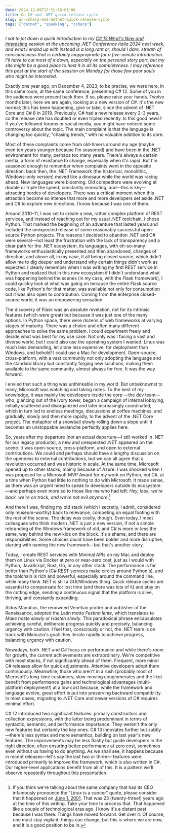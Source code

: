 ```yaml
---
date: 2024-12-09T17:31:18+01:00
title: On C# and .NET quick release cycle
slug: on-csharp-and-dotnet-quick-release-cycle
tags: ["dotnet", "speaking", "csharp"]
---
```

*I sat to jot down a quick introduction to my [C# 13 What's New and Interesting](/speaking-at-the-dotnet-conference-italia-2024/) session at the upcoming .NET Conference Italia 2024 next week, and what I ended up with instead is a long rant or, should I dare, stream of consciousness that is certainly inappropriate for a five-minute introduction. I'll have to cut most of it down, especially on the personal story part, but my site might be a good place to host it in all its completeness. I may reference this post at the start of the session on Monday for those few poor souls who might be interested.*

Exactly one year ago, on December 4, 2023, to be precise, we were here, in this same room, at the same conference, presenting C# 12. Some of you in the audience were present back then. If so, please raise your hands. Twelve months later, here we are again, looking at a new version of C#. It's the new normal; this has been happening, give or take, since the advent of .NET Core and C# 8 in 2019. Previously, C# had a new release every 2–3 years, so the release rate has doubled or even tripled recently. Is this good news? If you've followed forums or social media, you might have noticed some controversy about the topic. The main complaint is that the language is changing too quickly, "chasing trends," with no valuable addition to its core.

Most of these complaints come from old-timers around my age (maybe even ten years younger because I'm seasoned) and have been in the .NET environment for many, perhaps too many years. There's always a certain inertia, a form of resistance to change, especially when it's rapid. But I'm seasoned enough to remember when complaints went in the opposite direction: back then, the .NET Framework (the historical, monolithic, Windows-only version) moved like a dinosaur while the world was racing ahead. New languages were blooming. Old competitors were evolving at double or triple the speed, constantly innovating, and—this is key—attracting hordes of developers. There was a critical moment when this attraction became so intense that more and more developers set aside .NET and C# to explore new directions. I know because I was one of them.

Around 2010–11, I was set to create a new, rather complex platform of REST services, and instead of reaching out for my usual .NET toolchain, I chose Python. That marked the beginning of an adventure that lasted years and included the unexpected release of some reasonably successful open-source Python projects. The reasons I decided to abandon .NET and C# were several—not least the frustration with the lack of transparency and a clear path for the .NET ecosystem, its languages, with oh-so-many frameworks enthusiastically presented and then abandoned, changes of direction, and above all, in my case, it all being closed source, which didn't allow me to dig deeper and understand why certain things didn't work as expected. I clearly remember when I was writing my first REST service in Python and realized that in this new ecosystem if I didn't understand what was happening behind the scenes (in my case, with the Flask framework), I could quickly look at what was going on because the entire Flask source code, like Python's for that matter, was available not only for consumption but it was also open to contribution. Coming from the enterprise closed-source world, it was an empowering sensation. 

The discovery of Flask was an absolute revelation, not for its intrinsic features (which were great) but because it was just one of the many options. In Python space, there were dozens of web frameworks at varying stages of maturity. There was a choice and often many different approaches to solve the same problem. I could experiment freely and decide what was best for my use case. Not only was I facing a vast and diverse world, but I could also use the operating system I wanted. Linux was much less demanding, let alone less expensive, for deployment than Windows, and behold! I could use a Mac for development. Open-source, cross-platform, with a vast community not only adopting the language and the standard library but constantly forging new solutions, making them available to the same community, almost always for free. It was the way forward.

I envied that such a thing was unthinkable in my world. But unbeknownst to many, Microsoft was watching and taking notes. To the best of my knowledge, it was mainly the developers inside the corp —the dev team—who, glancing out of the ivory tower, began a campaign of internal lobbying, initially scattered and disorganized and later increasingly coordinated, which in turn led to endless meetings, discussions at coffee machines, and gradually, slowly and then more rapidly, to the advent of the .NET Core project. The metaphor of a snowball slowly rolling down a slope until it becomes an unstoppable avalanche perfectly applies here.

So, years after my departure (not an actual departure—I still worked in .NET for our legacy products), a new and unexpected .NET appeared on the scene. It was open-source, cross-platform, and open to external contributions. We could and perhaps should have a lengthy discussion on the openness to external contributions, but we can all agree that a revolution occurred and was historic in scale. At the same time, Microsoft opened up to other stacks, mainly because of Azure. I was shocked when I was proposed for a Microsoft MVP Award for my work on Python, not C#, at a time when Python had little to nothing to do with Microsoft. It made sense, as there was an urgent need to speak to developers outside its ecosystem—and perhaps even more so to those like me who had left: *Hey, look, we're back, we're on track, and we're not evil anymore*.[^1] 

And there I was, finding my old stack (which I secretly, I admit, considered only museum-worthy) back to relevance, competing on equal footing with the rest of the scene. The delay was costly, though. Even today, I meet colleagues who think modern .NET is just a new version, if not a simple rebranding of the Windows framework of old, and C# is more or less the same, way behind the new kids on the block. It's a shame, and there are responsibilities. Some choices could have been bolder and more disruptive, starting with naming the new framework—but that's another story.

Today, I create REST services with Minimal APIs on my Mac and deploy them on Linux via Docker at zero or near-zero cost, just as I would with Python, JavaScript, Rust, Go, or any other stack. The performance is far better than Python's (C# REST services make circles around Python's), and the toolchain is rich and powerful, especially around the command line, while many think .NET is still a GUI/Windows thing. Quick release cycles are essential to compensate for lost time (and there was lots of it) and stay on the cutting edge, sending a continuous signal that the platform is alive, thriving, and constantly expanding.

Aldus Manutius, the renowned Venetian printer and publisher of the Renaissance, adopted the Latin motto *Festina lente*, which translates to *Make haste slowly* or *Hasten slowly*. This paradoxical phrase encapsulates achieving careful, deliberate progress quickly and precisely, balancing urgency with caution. I feel that, consciously or not, the .NET team is on track with Manuzio's goal: they iterate rapidly to achieve progress, balancing urgency with caution.

Nowadays, both .NET and C# focus on performance and while there's room for growth, the current achievements are extraordinary. We're competitive with most stacks, if not significantly ahead of them. Frequent, more minor C# releases allow for quick adjustments. Attentive developers adopt them continuously. Meanwhile, those who aren't in a rush (probably most of Microsoft's long-time customers, slow-moving conglomerates and the like) benefit from performance gains and technological advantages (multi-platform deployment!) at a low cost because, while the framework and language evolve, great effort is put into preserving backward compatibility. In most cases, migrating to .NET Core and newer versions of C# requires minimal effort. 

C# 12 introduced two significant features: primary constructors and collection expressions, with the latter being predominant in terms of syntactic, semantic, and performance importance. They weren't the only new features but certainly the key ones. C# 13 innovates further but subtly—there's less syntax and more semantics, building on last year's new features. The improvements may be less flashy but guide developers in the right direction, often ensuring better performance at zero cost, sometimes even without us having to do anything. As we shall see, it happens because in recent releases—let's say the last two or three— features were introduced primarily to improve the framework, which is also written in C#. Our higher-level applications benefit from all of this. It is a pattern we'll observe repeatedly throughout this presentation.

[^1]: If you think we're talking about the same company that had its CEO infamously pronounce the "Linux is a cancer" quote, please consider that it happened on [June 1, 2001](https://www.theregister.com/2001/06/02/ballmer_linux_is_a_cancer/). That was 23 (twenty-three!) years ago at the time of this writing. Take your time to process that. That happened like a couple of technological eras ago. I know it's a distant past because I was there. Things have moved forward. Get over it. Of course, one must stay vigilant; things can change, but this is where we are now, and it is a good position to be in.
